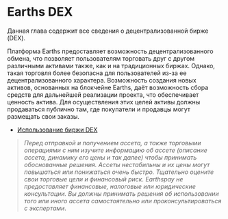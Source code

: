 # Earths DEX

Данная глава содержит все сведения о децентрализованной бирже \(DEX\).

Платформа Earths предоставляет возможность децентрализованного обмена, что позволяет пользователям торговать друг с другом различными активами также, как и на традиционных биржах. Однако, такая торговля более безопасна для пользователей из-за ее децентрализованного характера. Возможность создания новых активов, основанных на блокчейне Earths, даёт возможность сбора средств для дальнейшей реализации проекта, что обеспечивает ценность актива. Для осуществления этих целей активы должны продаваться публично там, где покупатели и продавцы могут размещать свои заказы.

* [Использование биржи DEX](earths-dex/start-trading-on-the-earths-dex.md)

> _Перед отправкой и получением ассета, а также торговыми операциями с ним изучите информацию об ассете (описание ассета, динамику его цены и так далее) чтобы принимать обоснованные решения. Ассеты нестабильны и их цены могут повышаться или понижаться очень быстро. Тщательно оцените свои торговые цели и финансовый риск.
> Earthspay не предоставляет финансовые, налоговые или юридические консультации. Вы должны принимать решения об использовании того или иного ассета самостоятельно или проконсультироваться с экспертами_.
